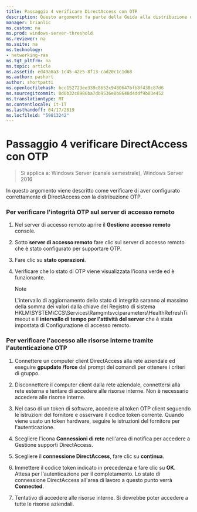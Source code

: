 ```yaml
---
title: Passaggio 4 verificare DirectAccess con OTP
description: Questo argomento fa parte della Guida alla distribuzione di accesso remoto con autenticazione OTP in Windows Server 2016.
manager: brianlic
ms.custom: na
ms.prod: windows-server-threshold
ms.reviewer: na
ms.suite: na
ms.technology:
- networking-ras
ms.tgt_pltfrm: na
ms.topic: article
ms.assetid: ed49a0a3-1c45-42e5-8f13-cad20c1c1d68
ms.author: pashort
author: shortpatti
ms.openlocfilehash: bcc152723ee339c8652c9480647bfb8f438c87d6
ms.sourcegitcommit: 0d0b32c8986ba7db9536e0b8648d4ddf9b03e452
ms.translationtype: MT
ms.contentlocale: it-IT
ms.lasthandoff: 04/17/2019
ms.locfileid: "59813242"
---
```

# <a name="step-4-verify-directaccess-with-otp"></a>Passaggio 4 verificare DirectAccess con OTP

>Si applica a: Windows Server (canale semestrale), Windows Server 2016

In questo argomento viene descritto come verificare di aver configurato correttamente di DirectAccess con la distribuzione OTP.
  
### <a name="to-verify-otp-health-on-the-remote-access-server"></a>Per verificare l'integrità OTP sul server di accesso remoto

1. Nel server di accesso remoto aprire il **Gestione accesso remoto** console.  

2. Sotto **server di accesso remoto** fare clic sul server di accesso remoto che è stato configurato per supportare OTP.  

3. Fare clic su **stato operazioni**.  

4. Verificare che lo stato di OTP viene visualizzata l'icona verde ed è funzionante.  
  
    > [!NOTE]  
    > L'intervallo di aggiornamento dello stato di integrità saranno al massimo della somma dei valori dalla chiave del Registro di sistema HKLM\SYSTEM\CCS\Services\Ramgmtsvc\parameters\HealthRefreshTimeout e il **intervallo di tempo per l'attività del server** che è stata impostata di Configurazione di accesso remoto.  
  
### <a name="to-verify-access-to-internal-resources-using-otp-authentication"></a>Per verificare l'accesso alle risorse interne tramite l'autenticazione OTP  
  
1.  Connettere un computer client DirectAccess alla rete aziendale ed eseguire **gpupdate /force** dal prompt dei comandi per ottenere i criteri di gruppo.  
  
2.  Disconnettere il computer client dalla rete aziendale, connettersi alla rete esterna e tentare di accedere alle risorse interne. Non è necessario accedere alle risorse interne.  
  
3.  Nel caso di un token di software, accedere al token OTP client seguendo le istruzioni del fornitore e osservare il codice token corrente. Quando viene usato un token hardware, seguire le istruzioni del fornitore per l'autenticazione.  
  
4.  Scegliere l'icona **Connessioni di rete** nell'area di notifica per accedere a Gestione supporti DirectAccess.  
  
5.  Scegliere il **connessione DirectAccess**, fare clic su **continua**.  
  
6.  Immettere il codice token indicato in precedenza e fare clic su **OK**. Attesa per l'autenticazione per il completamento. Lo stato di connessione DirectAccess all'area di lavoro a questo punto verrà **Connected**.  
  
7.  Tentativo di accedere alle risorse interne. Si dovrebbe poter accedere a tutte le risorse aziendali.  
  


